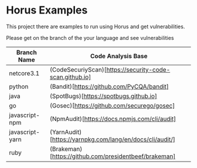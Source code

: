 # Horus Examples

This project there are examples to run using Horus and get vulnerabilities.

Please get on the branch of the your language and see vulnerabilities

|              Branch Name              |                 Code Analysis Base                        |
|---------------------------------------|-----------------------------------------------------------|
| netcore3.1                            | (CodeSecuriyScan)[https://security-code-scan.github.io]   |
| python                                | (Bandit)[https://github.com/PyCQA/bandit]                 |
| java                                  | (SpotBugs)[https://spotbugs.github.io]                    |
| go                                    | (Gosec)[https://github.com/securego/gosec]                |
| javascript-npm                        | (NpmAudit)[https://docs.npmjs.com/cli/audit]              |
| javascript-yarn                       | (YarnAudit)[https://yarnpkg.com/lang/en/docs/cli/audit/]  |
| ruby                                  | (Brakeman)[https://github.com/presidentbeef/brakeman]     |
